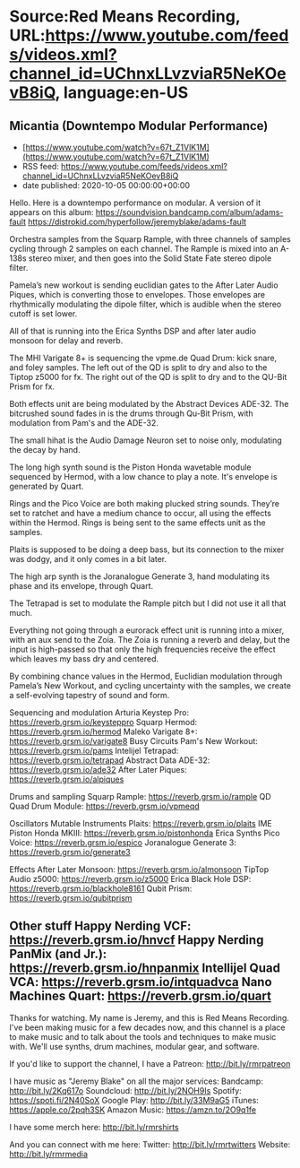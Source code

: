 # Source:Red Means Recording, URL:https://www.youtube.com/feeds/videos.xml?channel_id=UChnxLLvzviaR5NeKOevB8iQ, language:en-US

## Micantia (Downtempo Modular Performance)
 - [https://www.youtube.com/watch?v=67t_Z1VlK1M](https://www.youtube.com/watch?v=67t_Z1VlK1M)
 - RSS feed: https://www.youtube.com/feeds/videos.xml?channel_id=UChnxLLvzviaR5NeKOevB8iQ
 - date published: 2020-10-05 00:00:00+00:00

Hello. Here is a downtempo performance on modular. A version of it appears on this album: 
https://soundvision.bandcamp.com/album/adams-fault
https://distrokid.com/hyperfollow/jeremyblake/adams-fault

Orchestra samples from the Squarp Rample, with three channels of samples
cycling through 2 samples on each channel. The Rample is mixed into an A-138s stereo mixer, and then goes into the Solid State Fate stereo dipole filter. 

Pamela’s new workout is sending euclidian gates to the After Later Audio Piques, which is converting those to envelopes. Those envelopes are rhythmically modulating the dipole filter, which is audible when the stereo cutoff is set lower.

All of that is running into the Erica Synths DSP and after later audio monsoon for delay and reverb.

The MHI Varigate 8+ is sequencing the vpme.de Quad Drum: kick snare, and foley samples. The left out of the QD is split to dry and also to the Tiptop z5000 for fx. The right out of the QD is split to dry and to the QU-Bit Prism for fx. 

Both effects unit are being modulated by the Abstract Devices ADE-32. The bitcrushed sound fades in is the drums through Qu-Bit Prism, with modulation from Pam's and the ADE-32.

The small hihat is the Audio Damage Neuron set to noise only, modulating
the decay by hand. 

The long high synth sound is the Piston Honda wavetable module
sequenced by Hermod, with a low chance to play a note. It's envelope is generated by Quart. 

Rings and the Pico Voice are both making plucked string sounds. They’re set to ratchet and have a medium chance to occur, all using the effects within
the Hermod. Rings is being sent to the same effects unit as the samples.

Plaits is supposed to be doing a deep bass, but its connection to the mixer
was dodgy, and it only comes in a bit later.

The high arp synth is the Joranalogue Generate 3, hand modulating its phase
and its envelope, through Quart.

The Tetrapad is set to modulate the Rample pitch but I did not use
it all that much.

Everything not going through a eurorack effect unit is running into a mixer,
with an aux send to the Zoia. The Zoia is running a reverb and delay, but the input is high-passed so that only the high frequencies receive the effect which leaves my bass dry and centered.

By combining chance values in the Hermod, Euclidian modulation through
Pamela’s New Workout, and cycling uncertainty with the samples, we create a self-evolving tapestry of sound and form.

Sequencing and modulation
Arturia Keystep Pro: https://reverb.grsm.io/keysteppro
Squarp Hermod: https://reverb.grsm.io/hermod
Maleko Varigate 8+: https://reverb.grsm.io/varigate8
Busy Circuits Pam's New Workout: https://reverb.grsm.io/pams
Intelijel Tetrapad: https://reverb.grsm.io/tetrapad
Abstract Data ADE-32: https://reverb.grsm.io/ade32
After Later Piques: https://reverb.grsm.io/alpiques

Drums and sampling
Squarp Rample: https://reverb.grsm.io/rample
QD Quad Drum Module: https://reverb.grsm.io/vpmeqd

Oscillators
Mutable Instruments Plaits: https://reverb.grsm.io/plaits
IME Piston Honda MKIII: https://reverb.grsm.io/pistonhonda
Erica Synths Pico Voice: https://reverb.grsm.io/espico
Joranalogue Generate 3: https://reverb.grsm.io/generate3

Effects
After Later Monsoon: https://reverb.grsm.io/almonsoon
TipTop Audio z5000: https://reverb.grsm.io/z5000
Erica Black Hole DSP: https://reverb.grsm.io/blackhole8161
Qubit Prism: https://reverb.grsm.io/qubitprism

Other stuff
Happy Nerding VCF: https://reverb.grsm.io/hnvcf
Happy Nerding PanMix (and Jr.): https://reverb.grsm.io/hnpanmix 
Intellijel Quad VCA: https://reverb.grsm.io/intquadvca
Nano Machines Quart: https://reverb.grsm.io/quart
------------------------------------
Thanks for watching. My name is Jeremy, and this is Red Means Recording. I've been making music for a few decades now, and this channel is a place to make music and to talk about the tools and techniques to make music with. We'll use synths, drum machines, modular gear, and software. 

If you'd like to support the channel, I have a Patreon:  http://bit.ly/rmrpatreon

I have music as "Jeremy Blake" on all the major services: 
Bandcamp: http://bit.ly/2Kq617o
Soundcloud: http://bit.ly/2NOH9Is
Spotify: https://spoti.fi/2N40SoX
Google Play: http://bit.ly/33M9aG5
iTunes: https://apple.co/2pqh3SK
Amazon Music: https://amzn.to/2O9q1fe

I have some merch here: http://bit.ly/rmrshirts

And you can connect with me here: 
Twitter: http://bit.ly/rmrtwitters
Website: http://bit.ly/rmrmedia

